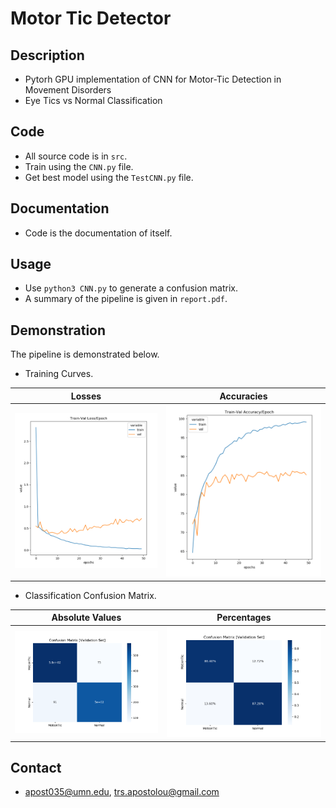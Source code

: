 # Motor Tic Detector 

## Description
- Pytorh GPU implementation of CNN for Motor-Tic Detection in Movement Disorders
- Eye Tics vs Normal Classification


## Code
- All source code is in `src`.
- Train using the `CNN.py` file.
- Get best model using the `TestCNN.py` file.

## Documentation
- Code is the documentation of itself.

## Usage
- Use `python3 CNN.py` to generate a confusion matrix.
- A summary of the pipeline is given in `report.pdf`.

## Demonstration
The pipeline is demonstrated below.

- Training Curves.

| Losses | Accuracies |
| --- | --- |
| ![](./figs/real_loss.PNG) | ![](./figs/real_accuracy.PNG) |

- Classification Confusion Matrix.

| Absolute Values | Percentages |
| --- | --- |
| ![](./figs/val_conf_mat.png) | ![](./figs/val_conf_mat_percent.png) |

## Contact
- apost035@umn.edu, trs.apostolou@gmail.com



